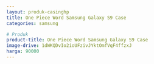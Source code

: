 ```yaml
---
layout: produk-casinghp
title: One Piece Word Samsung Galaxy S9 Case
categories: samsung

# Produk
product-title: One Piece Word Samsung Galaxy S9 Case
image-drive: 1dWKQDvIo2ioUFzivJYktOmfVqF4ffzxJ
harga: 90000
---
```

